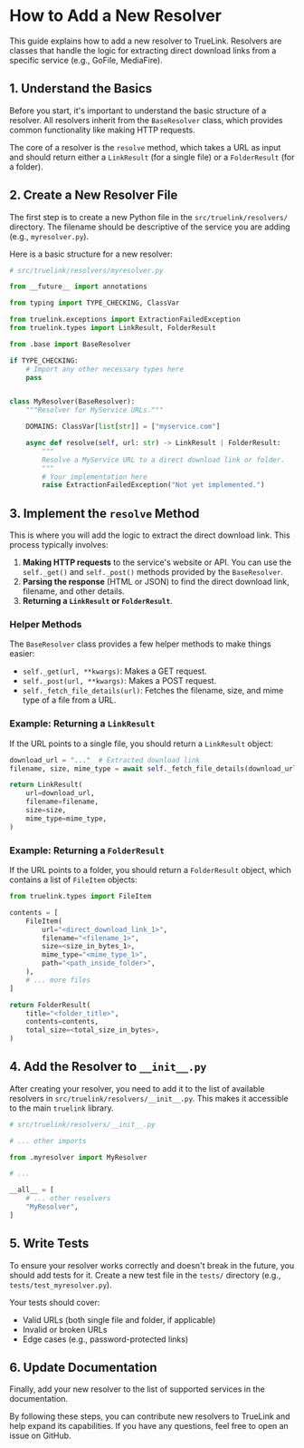 # How to Add a New Resolver

This guide explains how to add a new resolver to TrueLink. Resolvers are classes that handle the logic for extracting direct download links from a specific service (e.g., GoFile, MediaFire).

## 1. Understand the Basics

Before you start, it's important to understand the basic structure of a resolver. All resolvers inherit from the `BaseResolver` class, which provides common functionality like making HTTP requests.

The core of a resolver is the `resolve` method, which takes a URL as input and should return either a `LinkResult` (for a single file) or a `FolderResult` (for a folder).

## 2. Create a New Resolver File

The first step is to create a new Python file in the `src/truelink/resolvers/` directory. The filename should be descriptive of the service you are adding (e.g., `myresolver.py`).

Here is a basic structure for a new resolver:

```python
# src/truelink/resolvers/myresolver.py

from __future__ import annotations

from typing import TYPE_CHECKING, ClassVar

from truelink.exceptions import ExtractionFailedException
from truelink.types import LinkResult, FolderResult

from .base import BaseResolver

if TYPE_CHECKING:
    # Import any other necessary types here
    pass


class MyResolver(BaseResolver):
    """Resolver for MyService URLs."""

    DOMAINS: ClassVar[list[str]] = ["myservice.com"]

    async def resolve(self, url: str) -> LinkResult | FolderResult:
        """
        Resolve a MyService URL to a direct download link or folder.
        """
        # Your implementation here
        raise ExtractionFailedException("Not yet implemented.")
```

## 3. Implement the `resolve` Method

This is where you will add the logic to extract the direct download link. This process typically involves:

1.  **Making HTTP requests** to the service's website or API. You can use the `self._get()` and `self._post()` methods provided by the `BaseResolver`.
2.  **Parsing the response** (HTML or JSON) to find the direct download link, filename, and other details.
3.  **Returning a `LinkResult` or `FolderResult`**.

### Helper Methods

The `BaseResolver` class provides a few helper methods to make things easier:

-   `self._get(url, **kwargs)`: Makes a GET request.
-   `self._post(url, **kwargs)`: Makes a POST request.
-   `self._fetch_file_details(url)`: Fetches the filename, size, and mime type of a file from a URL.

### Example: Returning a `LinkResult`

If the URL points to a single file, you should return a `LinkResult` object:

```python
download_url = "..."  # Extracted download link
filename, size, mime_type = await self._fetch_file_details(download_url)

return LinkResult(
    url=download_url,
    filename=filename,
    size=size,
    mime_type=mime_type,
)
```

### Example: Returning a `FolderResult`

If the URL points to a folder, you should return a `FolderResult` object, which contains a list of `FileItem` objects:

```python
from truelink.types import FileItem

contents = [
    FileItem(
        url="<direct_download_link_1>",
        filename="<filename_1>",
        size=<size_in_bytes_1>,
        mime_type="<mime_type_1>",
        path="<path_inside_folder>",
    ),
    # ... more files
]

return FolderResult(
    title="<folder_title>",
    contents=contents,
    total_size=<total_size_in_bytes>,
)
```

## 4. Add the Resolver to `__init__.py`

After creating your resolver, you need to add it to the list of available resolvers in `src/truelink/resolvers/__init__.py`. This makes it accessible to the main `truelink` library.

```python
# src/truelink/resolvers/__init__.py

# ... other imports

from .myresolver import MyResolver

# ...

__all__ = [
    # ... other resolvers
    "MyResolver",
]
```

## 5. Write Tests

To ensure your resolver works correctly and doesn't break in the future, you should add tests for it. Create a new test file in the `tests/` directory (e.g., `tests/test_myresolver.py`).

Your tests should cover:

-   Valid URLs (both single file and folder, if applicable)
-   Invalid or broken URLs
-   Edge cases (e.g., password-protected links)

## 6. Update Documentation

Finally, add your new resolver to the list of supported services in the documentation.

By following these steps, you can contribute new resolvers to TrueLink and help expand its capabilities. If you have any questions, feel free to open an issue on GitHub.
